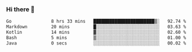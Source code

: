 ### Hi there 👋

<!--
**yeya24/yeya24** is a ✨ _special_ ✨ repository because its `README.md` (this file) appears on your GitHub profile.

Here are some ideas to get you started:

- 🔭 I’m currently working on ...
- 🌱 I’m currently learning ...
- 👯 I’m looking to collaborate on ...
- 🤔 I’m looking for help with ...
- 💬 Ask me about ...
- 📫 How to reach me: ...
- 😄 Pronouns: ...
- ⚡ Fun fact: ...
-->

<!--START_SECTION:waka-->

```txt
Go               8 hrs 33 mins   ███████████████████████▒░   92.74 %
Markdown         20 mins         █░░░░░░░░░░░░░░░░░░░░░░░░   03.63 %
Kotlin           14 mins         ▓░░░░░░░░░░░░░░░░░░░░░░░░   02.60 %
Bash             5 mins          ▒░░░░░░░░░░░░░░░░░░░░░░░░   01.00 %
Java             0 secs          ░░░░░░░░░░░░░░░░░░░░░░░░░   00.02 %
```

<!--END_SECTION:waka-->
